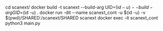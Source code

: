 cd scanext/
docker build -t scanext --build-arg UID=$(id -u) --build-arg GID=$(id -u) .
docker run -dit --name scanext_cont -u $(id -u) -v $(pwd)/SHARED:/scanext/SHARED scanext
docker exec -it scanext_cont python3 main.py